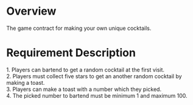 <h1>Overview</h1>
The game contract for making your own unique cocktails.

<h1>Requirement Description</h1>
1. Players can bartend to get a random cocktail at the first visit.<br>
2. Players must collect five stars to get an another random cocktail by making a toast.<br>
3. Players can make a toast with a number which they picked.<br>
4. The picked number to bartend must be minimum 1 and maximum 100.<br>